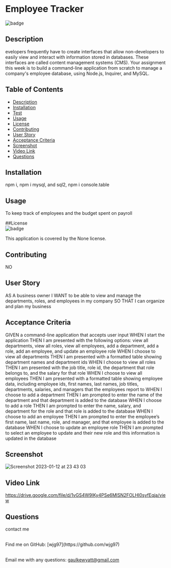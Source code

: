 # Employee Tracker
  
  ![badge](https://img.shields.io/badge/license-None-orange)<br />

  ## Description
  evelopers frequently have to create interfaces that allow non-developers to easily view and interact with information stored in databases. These interfaces are called content management systems (CMS). Your assignment this week is to build a command-line application from scratch to manage a company's employee database, using Node.js, Inquirer, and MySQL.

  ## Table of Contents
  - [Description](#description)
  - [Installation](#installation)
  - [Test](#tests)
  - [Usage](#usage)
  - [License](#license)
  - [Contributing](#contributing)
  - [User Story](#userStory)
  - [Acceptance Criteria](#acceptanceCriteria)
  - [Screenshot](#screenShot)
  - [Video Link](#videoLink)
  - [Questions](#questions)

  ## Installation
  npm i, npm i mysql, and sql2, npm i console.table

  ## Usage
  To keep track of employees and the budget spent on payroll

  ##License <br>
  ![badge](https://img.shields.io/badge/license-None-orange)
  <br />

  This application is covered by the None license. 

  ## Contributing
  NO

  ## User Story
  AS A business owner
  I WANT to be able to view and manage the departments, roles, and employees in my company
  SO THAT I can organize and plan my business

  ## Acceptance Criteria
  GIVEN a command-line application that accepts user input
  WHEN I start the application
  THEN I am presented with the following options: view all departments, view all roles, view all employees, add a department, add a role, add an employee, and update an employee role
  WHEN I choose to view all departments
  THEN I am presented with a formatted table showing department names and department ids
  WHEN I choose to view all roles
  THEN I am presented with the job title, role id, the department that role belongs to, and the salary for that role
  WHEN I choose to view all employees
  THEN I am presented with a formatted table showing employee data, including employee ids, first names, last names, job titles, departments, salaries, and managers that the employees report to
  WHEN I choose to add a department
  THEN I am prompted to enter the name of the department and that department is added to the database
  WHEN I choose to add a role
  THEN I am prompted to enter the name, salary, and department for the role and that role is added to the database
  WHEN I choose to add an employee
  THEN I am prompted to enter the employee’s first name, last name, role, and manager, and that employee is added to the database
  WHEN I choose to update an employee role
  THEN I am prompted to select an employee to update and their new role and this information is updated in the database

  ## Screenshot
  ![Screenshot 2023-01-12 at 23 43 03](https://user-images.githubusercontent.com/113846649/212254809-279c1ca5-6dba-42b3-97d9-d12c06ee19bf.png)

  ## Video Link
  https://drive.google.com/file/d/1vGS4W9lKy4PSe6MlSN2FOLHl0syfEqja/view

  ## Questions
  contact me<br />

  <br />
  Find me on GitHub: [wjg97](https://github.com/wjg97)<br />
  <br />

  Email me with any questions: gaulkewyatt@gmail.com<br /><br />
  
